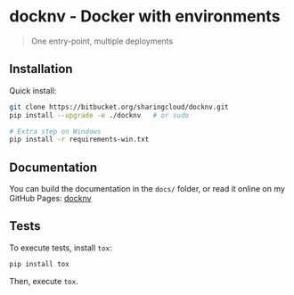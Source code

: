 # docknv - Docker with environments

> One entry-point, multiple deployments

## Installation

Quick install:

```bash
git clone https://bitbucket.org/sharingcloud/docknv.git
pip install --upgrade -e ./docknv   # or sudo

# Extra step on Windows
pip install -r requirements-win.txt
```

## Documentation

You can build the documentation in the `docs/` folder, or read
it online on my GitHub Pages: [docknv](https://srynetix.github.io/docknv/)

## Tests

To execute tests, install `tox`:

```bash
pip install tox
```

Then, execute `tox`.
